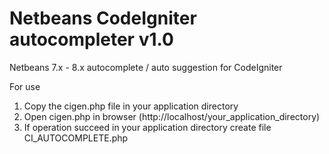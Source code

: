 Netbeans CodeIgniter autocompleter v1.0
===========================
Netbeans 7.x - 8.x autocomplete / auto suggestion for CodeIgniter


For use
1. Copy the cigen.php file in your application directory
2. Open cigen.php in browser (http://localhost/your_application_directory)
3. If operation succeed in your application directory create file CI_AUTOCOMPLETE.php


